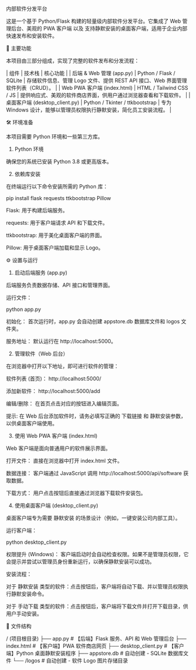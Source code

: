 内部软件分发平台

这是一个基于 Python/Flask 构建的轻量级内部软件分发平台。它集成了 Web 管理后台、美观的 PWA 客户端 以及 支持静默安装的桌面客户端，适用于企业内部快速发布和安装软件。

🚀 主要功能

本项目由三部分组成，实现了完整的软件发布和分发流程：

| 组件 | 技术栈 | 核心功能 |
| 后端 & Web 管理 (app.py) | Python / Flask / SQLite | 存储软件信息、管理 Logo 文件、提供 REST API 接口、Web 界面管理软件列表（CRUD）。 |
| Web PWA 客户端 (index.html) | HTML / Tailwind CSS / JS | 提供响应式、美观的软件商店界面，供用户通过浏览器查看和下载软件。 |
| 桌面客户端 (desktop_client.py) | Python / Tkinter / ttkbootstrap | 专为 Windows 设计，能够以管理员权限执行静默安装，简化员工安装流程。 |

🛠️ 环境准备

本项目需要 Python 环境和一些第三方库。

1. Python 环境

确保您的系统已安装 Python 3.8 或更高版本。

2. 依赖库安装

在终端运行以下命令安装所需的 Python 库：

pip install flask requests ttkbootstrap Pillow



Flask: 用于构建后端服务。

requests: 用于客户端请求 API 和下载文件。

ttkbootstrap: 用于美化桌面客户端的界面。

Pillow: 用于桌面客户端加载和显示 Logo。

⚙️ 设置与运行

1. 启动后端服务 (app.py)

后端服务负责数据存储、API 接口和管理界面。

运行文件：

python app.py



初始化： 首次运行时，app.py 会自动创建 appstore.db 数据库文件和 logos 文件夹。

服务地址： 默认运行在 http://localhost:5000。

2. 管理软件（Web 后台）

在浏览器中打开以下地址，即可进行软件的管理：

软件列表 (首页)： http://localhost:5000/

添加新软件： http://localhost:5000/add

编辑/删除： 在首页点击对应的按钮进入编辑页面。

提示: 在 Web 后台添加软件时，请务必填写正确的 下载链接 和 静默安装参数，以供桌面客户端使用。

3. 使用 Web PWA 客户端 (index.html)

Web 客户端是面向普通用户的软件展示界面。

打开文件： 直接在浏览器中打开 index.html 文件。

数据连接： 客户端通过 JavaScript 调用 http://localhost:5000/api/software 获取数据。

下载方式： 用户点击按钮后直接通过浏览器下载软件安装包。

4. 使用桌面客户端 (desktop_client.py)

桌面客户端专为需要 静默安装 的场景设计（例如，一键安装公司内部工具）。

运行客户端：

python desktop_client.py



权限提升 (Windows)： 客户端启动时会自动检查权限。如果不是管理员权限，它会提示并尝试以管理员身份重新运行，以确保静默安装可以成功。

安装流程：

对于 静默安装 类型的软件：点击按钮后，客户端将自动下载、并以管理员权限执行静默安装命令。

对于 手动下载 类型的软件：点击按钮后，客户端将下载文件并打开下载目录，供用户手动安装。

📂 文件结构

/ (项目根目录)
├── app.py              # 【后端】Flask 服务、API 和 Web 管理后台
├── index.html          # 【客户端】PWA 软件商店网页
├── desktop_client.py   # 【客户端】Python 桌面静默安装程序
├── appstore.db         # 自动创建 - SQLite 数据库文件
└── /logos              # 自动创建 - 软件 Logo 图片存储目录

